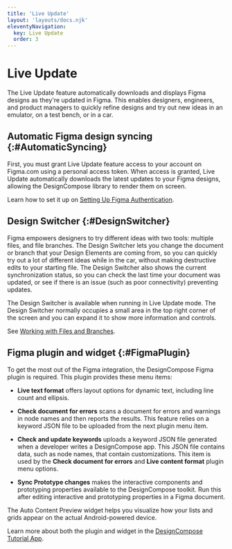 ```yaml
---
title: 'Live Update'
layout: 'layouts/docs.njk'
eleventyNavigation:
  key: Live Update
  order: 3
---
```


# Live Update

 The Live Update feature automatically downloads and displays Figma designs as
they're updated in Figma. This enables designers, engineers, and product
managers to quickly refine designs and try out new ideas in an emulator, on a
test bench, or in a car.

## Automatic Figma design syncing {:#AutomaticSyncing}

First, you must grant Live Update feature access to your account on Figma.com
using a personal access token. When access is granted, Live Update automatically
downloads the latest updates to your Figma designs, allowing the DesignCompose
library to render them on screen.

Learn how to set it up on [Setting Up Figma Authentication][1].

## Design Switcher {:#DesignSwitcher}

Figma empowers designers to try different ideas with two tools: multiple files,
and file branches. The Design Switcher lets you change the document or branch
that your Design Elements are coming from, so you can quickly try out a lot of
different ideas while in the car, without making destructive edits to your
starting file. The Design Switcher also shows the current synchronization
status, so you can check the last time your document was updated, or see if
there is an issue (such as poor connectivity) preventing updates.

The Design Switcher is available when running in Live Update mode. The Design
Switcher normally occupies a small area in the top right corner of the screen
and you can expand it to show more information and controls.

See [Working with Files and Branches][2].

## Figma plugin and widget {:#FigmaPlugin}

To get the most out of the Figma integration, the DesignCompose Figma plugin is
required. This plugin provides these menu items:

*   **Live text format** offers layout options for dynamic text, including line
    count and ellipsis.

*   **Check document for errors** scans a document for errors and warnings in
    node names and then reports the results. This feature relies on a keyword
    JSON file to be uploaded from the next plugin menu item.

*   **Check and update keywords** uploads a keyword JSON file generated when a
    developer writes a DesignCompose app. This JSON file contains data, such as
    node names, that contain customizations. This item is used by the
   **Check document for errors** and **Live content format** plugin menu
    options.

*   **Sync Prototype changes** makes the interactive components and prototyping
   properties available to the DesignCompose toolkit. Run this after editing
    interactive and prototyping properties in a Figma document.

The Auto Content Preview widget helps you visualize how your lists and grids
appear on the actual Android-powered device.

Learn more about both the plugin and widget in the [DesignCompose Tutorial
App][3].

[1]: /docs/live-update/setup
[2]: /docs/live-update/design-switcher
[3]: /docs/getting-started/tutorial
